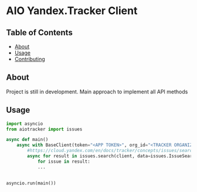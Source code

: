 # AIO Yandex.Tracker Client

## Table of Contents

- [About](#about)
- [Usage](#usage)
- [Contributing](../CONTRIBUTING.md)

## About <a name = "about"></a>

Project is still in development. Main approach to implement all API methods

## Usage <a name = "usage"></a>

```python
import asyncio
from aiotracker import issues

async def main()
    async with BaseClient(token="<APP TOKEN>", org_id="<TRACKER ORGANIZATION ID>") as client:
        #https://cloud.yandex.com/en/docs/tracker/concepts/issues/search-issues
        async for result in issues.search(client, data=issues.IssueSearchRequest(filter={"queue": "TEST", "assignee": "Empty()"}))
            for issue in result:
            ...

            
asyncio.run(main())

```

